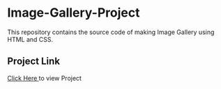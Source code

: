 # Image-Gallery-Project

This repository contains the source code of making Image Gallery using HTML and CSS.
<br>
<h2>Project Link </h2><span><a href="https://aniketkumar7.github.io/Image-Gallery-Project/"  target="_blank">Click Here </a> to view Project</span>

